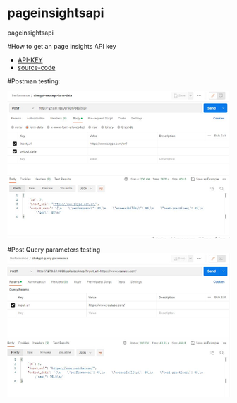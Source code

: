# pageinsightsapi
pageinsightsapi

#How to get an page insights API key  
* [API-KEY](https://developers.google.com/speed/docs/insights/v5/get-started)
* [source-code](https://gist.github.com/rabiyulfahimhasim786/ba295d3068a0cec0744c1c59ead31c09)


#Postman testing:

![](lighthouseformdata.JPG)

#Post Query parameters testing
![](/lighthousequeryparameters.JPG)
